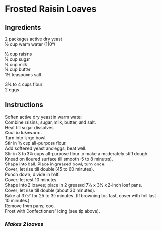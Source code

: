 # Frosted Raisin Loaves

## Ingredients
2 packages active dry yeast  
&frac12; cup warm water (110&deg;)  

&frac12; cup raisins  
&frac14; cup sugar  
&frac14; cup milk  
&frac14; cup butter  
1&frac12; teaspoons salt  

3&frac34; to 4 cups flour  
2 eggs  

## Instructions
Soften active dry yeast in warm water.  
Combine raisins, sugar, milk, butter, and salt.  
Heat till sugar dissolves.  
Cool to lukewarm.  
Turn into large bowl.  
Stir in &frac34; cup all-purpose flour.  
Add softened yeast and eggs, beat well.  
Stir in 3 to 3&frac14; cups all-purpose flour to make a moderately stiff dough.  
Knead on floured surface till smooth (5 to 8 minutes).  
Shape into ball. Place in greased bowl; turn once.  
Cover; let rise till double (45 to 60 minutes).  
Punch down; divide in half.  
Cover; let rest 10 minutes.  
Shape into 2 loaves; place in 2 greased 7&frac12; x 3&frac12; x 2-inch loaf pans.  
Cover; let rise till double (about 30 minutes).  
Bake at 375&deg; for 25 to 30 minutes. (If browning too fast, cover with foil last 10 minutes.)  
Remove from pans; cool.  
Frost with Confectioners' Icing (see tip above).  

### *Makes 2 loaves*